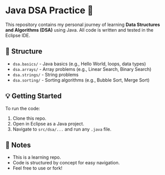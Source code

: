 # Java DSA Practice 🚀

This repository contains my personal journey of learning **Data Structures and Algorithms (DSA)** using Java. All code is written and tested in the Eclipse IDE.

## 📁 Structure

- `dsa.basics/` - Java basics (e.g., Hello World, loops, data types)
- `dsa.arrays/` - Array problems (e.g., Linear Search, Binary Search)
- `dsa.strings/` - String problems
- `dsa.sorting/` - Sorting algorithms (e.g., Bubble Sort, Merge Sort)

## 💡 Getting Started

To run the code:
1. Clone this repo.
2. Open in Eclipse as a Java project.
3. Navigate to `src/dsa/...` and run any `.java` file.

## 🧠 Notes

- This is a learning repo.
- Code is structured by concept for easy navigation.
- Feel free to use or fork!